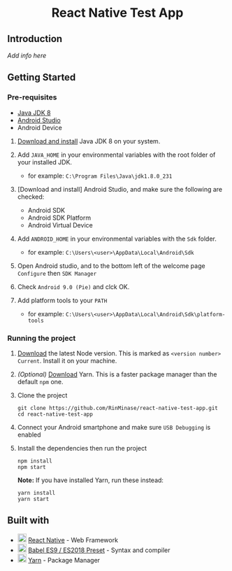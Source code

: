 <h1 align="center"> React Native Test App </h1>

## Introduction
_Add info here_

## Getting Started

### Pre-requisites
- [Java JDK 8](https://www.oracle.com/technetwork/java/javase/downloads/jdk8-downloads-2133151.html)
- [Android Studio](https://developer.android.com/studio)
- Android Device

1. [Download and install](http://www.oracle.com/technetwork/java/javase/downloads/jdk8-downloads-2133151.html) Java JDK 8 on your system.

2. Add `JAVA_HOME` in your environmental variables with the root folder of your installed JDK.
    - for example: `C:\Program Files\Java\jdk1.8.0_231`

3. [Download and install] Android Studio, and make sure the following are checked:
    - Android SDK
    - Android SDK Platform
    - Android Virtual Device

4. Add `ANDROID_HOME` in your environmental variables with the `Sdk` folder.
    - for example: `C:\Users\<user>\AppData\Local\Android\Sdk`

5. Open Android studio, and to the bottom left of the welcome page `Configure` then `SDK Manager`

6. Check `Android 9.0 (Pie)` and clck OK.

7. Add platform tools to your `PATH`
    - for example: `C:\Users\<user>\AppData\Local\Android\Sdk\platform-tools`

### Running the project
1. [Download](https://nodejs.org/en/) the latest Node version. This is marked as `<version number> Current`. Install it on your machine.

2. _(Optional)_ [Download](https://yarnpkg.com/latest.msi) Yarn. This is a faster package manager than the default `npm` one.

3. Clone the project

    ```
    git clone https://github.com/RinMinase/react-native-test-app.git
    cd react-native-test-app
    ```

4. Connect your Android smartphone and make sure `USB Debugging` is enabled

5. Install the dependencies then run the project

    ```
    npm install
    npm start
    ```

    **Note:** If you have installed Yarn, run these instead:

    ```
    yarn install
    yarn start
    ```

## Built with
* <img width=20 height=20 src="https://facebook.github.io/react-native/img/favicon.ico"> [React Native](https://facebook.github.io/react-native/) - Web Framework
* <img width=20 height=20 src="https://babeljs.io/img/favicon.png"> [Babel ES9 / ES2018 Preset](https://babeljs.io/) - Syntax and compiler
* <img width=20 height=20 src="https://yarnpkg.com/favicon.ico"> [Yarn](https://yarnpkg.com/) - Package Manager
